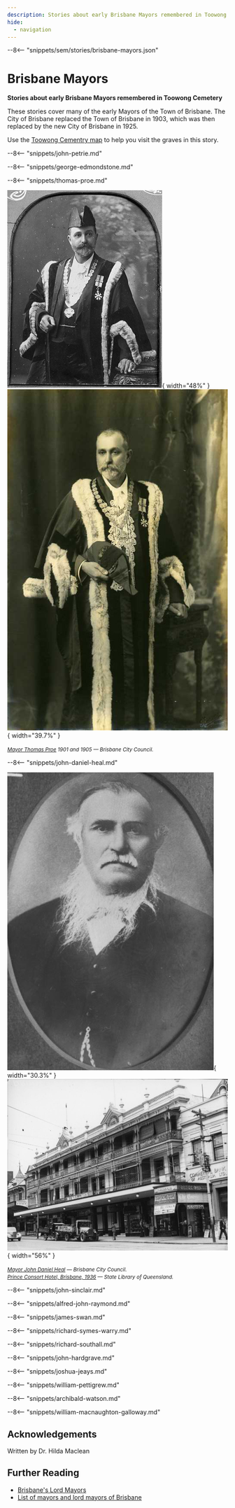 ```yaml
---
description: Stories about early Brisbane Mayors remembered in Toowong Cemetery.
hide:
  - navigation
---
```


--8<-- "snippets/sem/stories/brisbane-mayors.json"

# Brisbane Mayors  

**Stories about early Brisbane Mayors remembered in Toowong Cemetery**

These stories cover many of the early Mayors of the Town of Brisbane. The City of Brisbane replaced the Town of Brisbane in 1903, which was then replaced by the new City of Brisbane in 1925.

Use the [Toowong Cementry map](../index.md#toowong-cemetery-map) to help you visit the graves in this story.


<!--
???+ directions "Directions" 

    - Start behind Canon Garland Place in Emma Miller Avenue. 
    - walking directions
              
    ![John Petrie's headstone](../assets/john-petrie.jpg){ width="100" }

-->

--8<-- "snippets/john-petrie.md"

<!--
??? directions "Directions" 

    - walking directions 
              
    ![George Edmondstone's headstone](../assets/george-edmondstone.jpg){ width="100" }

-->

--8<-- "snippets/george-edmondstone.md"

<!--
??? directions "Directions" 

    - walking directions
              
    ![Thomas Proe's headstone](../assets/thomas-proe.jpg){ width="100" }

-->

--8<-- "snippets/thomas-proe.md"

![Mayor Thomas Proe, 1901](../assets/thomas-proe-1901.jpg){ width="48%" } ![Mayor Thomas Proe, 1905](../assets/thomas-proe-1905.jpg){ width="39.7%" }

*<small>[Mayor Thomas Proe](https://library-brisbane.ent.sirsidynix.net.au/client/en_AU/BrisbaneImages/search/results?qu=Mayor+Thomas+Proe&rm=BRISBANEIMAGES0%7C%7C%7C1%7C%7C%7C0%7C%7C%7Ctrue&te=ASSET&lm=ALL_ASSETS) 1901 and 1905 — Brisbane City Council.</small>*

<!--

??? directions "Directions" 

    - walking directions
              
    ![John Daniel Heal's headstone](../assets/john-daniel-heal.jpg){ width="100" }

-->

--8<-- "snippets/john-daniel-heal.md"

![Mayor John Daniel Heal](../assets/john-daniel-heal.jpg){ width="30.3%" } ![Prince Consort Hotel, Brisbane, 1936](../assets/prince-consort-hotel.jpg){ width="56%" } 

*<small>[Mayor John Daniel Heal](https://library-brisbane.ent.sirsidynix.net.au/client/en_AU/BrisbaneImages/search/results?qu=Mayor+John+Daniel+Heal&rm=BRISBANEIMAGES0%7C%7C%7C1%7C%7C%7C0%7C%7C%7Ctrue&te=ASSET&lm=ALL_ASSETS) — Brisbane City Council.</small>* <br>
*<small>[Prince Consort Hotel, Brisbane, 1936](http://onesearch.slq.qld.gov.au/permalink/f/1upgmng/slq_alma21218131470002061) — State Library of Queensland.</small>*  

<!--

??? directions "Directions" 

    - walking directions
              
    ![John Sinclair's headstone](../assets/john-sinclair.jpg){ width="100" }

-->

--8<-- "snippets/john-sinclair.md"

<!--
??? directions "Directions" 

    - walking directions
              
    ![Alfred John Raymond's headstone](../assets/alfred-john-raymond.jpg){ width="100" }

-->

--8<-- "snippets/alfred-john-raymond.md"

<!--

??? directions "Directions" 

    - walking directions
              
    ![James Swan's headstone](../assets/james-swan-headstone.jpg){ width="100" }

-->

--8<-- "snippets/james-swan.md"

<!--

??? directions "Directions" 

    - walking directions
              
    ![Richard Symes Warry's headstone](../assets/richard-symes-warry-headstone.jpg){ width="100" }

-->

--8<-- "snippets/richard-symes-warry.md"

<!--

??? directions "Directions" 

    - walking directions
              
    ![Richard Southall's headstone](../assets/richard-southall-headstone.jpg){ width="100" }

-->

--8<-- "snippets/richard-southall.md"

<!--
??? directions "Directions" 

    - walking directions
              
    ![John Hardgrave's headstone](../assets/john-hardgrave.jpg){ width="100" }

-->

--8<-- "snippets/john-hardgrave.md"

<!--
??? directions "Directions" 

    - walking directions
              
    ![Joshua Jeays' headstone](../assets/joshua-jeays-headstone.jpg){ width="100" }

-->

--8<-- "snippets/joshua-jeays.md"

<!--
??? directions "Directions" 

    - walking directions
              
    ![William Pettigrew's headstone](../assets/william-pettigrew-headstone.jpg){ width="100" }

-->

--8<-- "snippets/william-pettigrew.md"

<!--
??? directions "Directions" 

    - needs picture
              
    ![Archibald Watson's headstone](../assets/archibald-watson.jpg){ width="100" }
    
-->

--8<-- "snippets/archibald-watson.md"

<!--

??? directions "Directions" 

    At this point you can either: 
    
    - end the walk by continuing down the hill to the starting point.
    - visit William MacNaughton Galloway's grave in Portion 7A. To do this: 
      - Walk along Emma Miller Avenue to Charles Heaphy Drive.
      - Continue down Charles Heaphy Drive to the Shelter Shed.
      - Walk towards O'Doherty Avenue (previously 11^th^ Avenue) and four graves along you'll find Ned Hanlon. 
      - Walk into Portion 7A about 4 sections, and you'll find...

    ![William MacNaughton Galloway's headstone](../assets/william-macnaughton-galloway-headstone.jpg){ width="100" }
    
-->

--8<-- "snippets/william-macnaughton-galloway.md"

<!--

??? directions "Directions" 

    - Retrace your steps back to the starting point

-->

## Acknowledgements

Written by Dr. Hilda Maclean

## Further Reading

- [Brisbane's Lord Mayors](https://www.brisbane.qld.gov.au/about-council/council-information-and-rates/council-history/brisbanes-lord-mayors)
- [List of mayors and lord mayors of Brisbane](https://en.wikipedia.org/wiki/List_of_mayors_and_lord_mayors_of_Brisbane)

<!--
<div class="noprint" markdown="1">
## Brochure

**[Download this walk](../assets/guides/brisbane-mayors.pdf)** - designed to be printed and folded in half to make an A5 brochure.
</div>
-->
